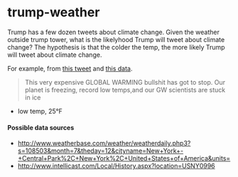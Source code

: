 # trump-weather


Trump has a few dozen tweets about climate change. Given the weather outside trump tower, what is the likelyhood Trump will tweet about climate change? The hypothesis is that the colder the temp, the more likely Trump will tweet about climate change.

For example, from [this tweet](https://twitter.com/realdonaldtrump/status/418542137899491328) and [this data](http://www.almanac.com/weather/history/zipcode/10022/2014-01-01).

> This very expensive GLOBAL WARMING bullshit has got to stop. Our planet is freezing, record low temps,and our GW scientists are stuck in ice
* low temp, 25°F




#### Possible data sources
* http://www.weatherbase.com/weather/weatherdaily.php3?s=108503&month=7&theday=12&cityname=New+York+-+Central+Park%2C+New+York%2C+United+States+of+America&units=
*  http://www.intellicast.com/Local/History.aspx?location=USNY0996
